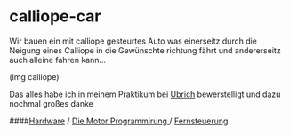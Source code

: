 # calliope-car

Wir bauen ein mit calliope gesteurtes Auto was einerseitz durch die Neigung eines Calliope in die Gewünschte 
richtung fährt und andererseitz auch alleine fahren kann...

(img calliope)

Das alles habe ich in meinem Praktikum bei [Ubrich](https://ubirch.de) bewerstelligt 
und dazu nochmal großes danke 


####[Hardware](https://github.com/Mcccake/calliope-car/blob/master/Hardware.md) / [Die Motor Programmirung ](https://github.com/Mcccake/calliope-car/blob/master/motor.md) / [Fernsteuerung](https://github.com/Mcccake/calliope-car/blob/master/src/Fernsteuerung.md)
